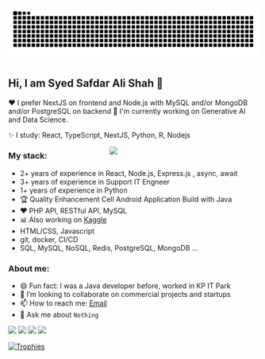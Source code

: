 <!--
**taozhi8833998/taozhi8833998** is a ✨ _special_ ✨ repository because its `README.md` (this file) appears on your GitHub profile.

Here are some ideas to get you started:

- 🔭 I’m currently working on ...
- 🌱 I’m currently learning ...
- 👯 I’m looking to collaborate on ...
- 🤔 I’m looking for help with ...
- 💬 Ask me about ...
- 📫 How to reach me: ...
- 😄 Pronouns: ...
- ⚡ Fun fact: ...
-->
![Snake animation](https://raw.githubusercontent.com/taozhi8833998/taozhi8833998/output/github-contribution-grid-snake-dark.svg)
## Hi, I am  Syed Safdar Ali Shah 👋
❤️ I prefer NextJS on frontend and Node.js with MySQL and/or MongoDB and/or PostgreSQL on backend
🤔 I'm currently working on Generative AI and Data Science.

✨ I study: React, TypeScript, NextJS, Python, R, Nodejs

<img align="right" src="https://octodex.github.com/images/welcometocat.png" width="300">

### My stack:
- 2+ years of experience in React, Node.js, Express.js , async, await
- 3+ years of experience in Support IT Engneer
- 1+ years of experience in Python
- 🏆 Quality Enhancement Cell Android Application Build with Java
- ❤️ PHP API, RESTful API, MySQL
- 📊 Also working on [Kaggle](https://www.kaggle.com/syedsafdaralishah)
- HTML/CSS, Javascript
- git, docker, CI/CD
- SQL, MySQL, NoSQL, Redis, PostgreSQL, MongoDB ...

### About me:
- 😄 Fun fact: I was a Java developer before, worked in KP IT Park
- 🔭 I’m looking to collaborate on commercial projects and startups
- 📫 How to reach me: [Email](programmersafdar@live.com)
- 💬 Ask me about `Nothing`
<div>
  <img width="440px" src="https://github-readme-stats.vercel.app/api?username=Gen-AI-Developer&show_icons=true&theme=onedark">
  <img width="385px" src="https://github-readme-stats.anuraghazra1.vercel.app/api/top-langs/?username=Gen-AI-Developer&layout=compact&theme=onedark" />
  <img width="440px" src="https://github-readme-activity-graph.vercel.app/graph?username=Gen-AI-Developer&theme=github">
  <img width="385px" src="https://github-readme-streak-stats.herokuapp.com/?user=Gen-AI-Developer&theme=onedark" />
</div>

[![Trophies](https://github-profile-trophy.vercel.app/?username=Gen-AI-Developer&theme=onedark)](https://github.com/ryo-ma/github-profile-trophy)

